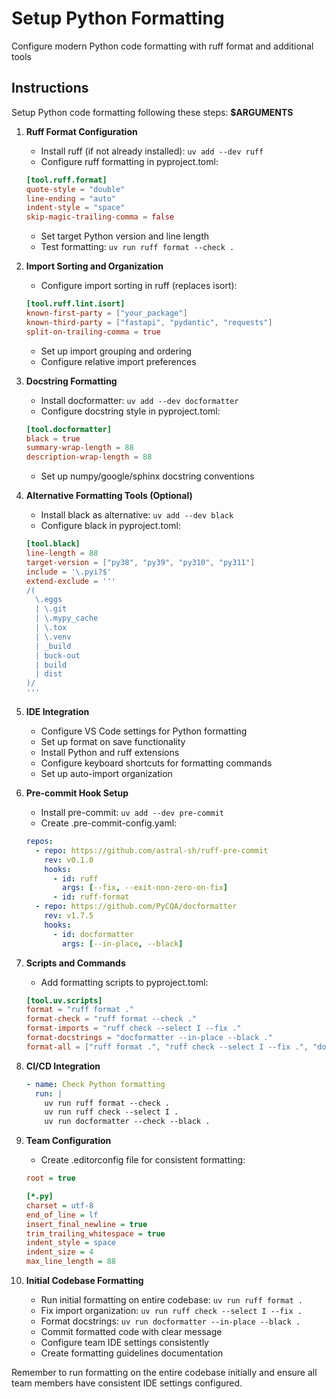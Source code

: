 # Setup Python Formatting

Configure modern Python code formatting with ruff format and additional tools

## Instructions

Setup Python code formatting following these steps: **$ARGUMENTS**

1. **Ruff Format Configuration**
   - Install ruff (if not already installed): `uv add --dev ruff`
   - Configure ruff formatting in pyproject.toml:
   ```toml
   [tool.ruff.format]
   quote-style = "double"
   line-ending = "auto"
   indent-style = "space"
   skip-magic-trailing-comma = false
   ```
   - Set target Python version and line length
   - Test formatting: `uv run ruff format --check .`

2. **Import Sorting and Organization**
   - Configure import sorting in ruff (replaces isort):
   ```toml
   [tool.ruff.lint.isort]
   known-first-party = ["your_package"]
   known-third-party = ["fastapi", "pydantic", "requests"]
   split-on-trailing-comma = true
   ```
   - Set up import grouping and ordering
   - Configure relative import preferences

3. **Docstring Formatting**
   - Install docformatter: `uv add --dev docformatter`
   - Configure docstring style in pyproject.toml:
   ```toml
   [tool.docformatter]
   black = true
   summary-wrap-length = 88
   description-wrap-length = 88
   ```
   - Set up numpy/google/sphinx docstring conventions

4. **Alternative Formatting Tools (Optional)**
   - Install black as alternative: `uv add --dev black`
   - Configure black in pyproject.toml:
   ```toml
   [tool.black]
   line-length = 88
   target-version = ["py38", "py39", "py310", "py311"]
   include = '\.pyi?$'
   extend-exclude = '''
   /(
     \.eggs
     | \.git
     | \.mypy_cache
     | \.tox
     | \.venv
     | _build
     | buck-out
     | build
     | dist
   )/
   '''
   ```

5. **IDE Integration**
   - Configure VS Code settings for Python formatting
   - Set up format on save functionality
   - Install Python and ruff extensions
   - Configure keyboard shortcuts for formatting commands
   - Set up auto-import organization

6. **Pre-commit Hook Setup**
   - Install pre-commit: `uv add --dev pre-commit`
   - Create .pre-commit-config.yaml:
   ```yaml
   repos:
     - repo: https://github.com/astral-sh/ruff-pre-commit
       rev: v0.1.0
       hooks:
         - id: ruff
           args: [--fix, --exit-non-zero-on-fix]
         - id: ruff-format
     - repo: https://github.com/PyCQA/docformatter
       rev: v1.7.5
       hooks:
         - id: docformatter
           args: [--in-place, --black]
   ```

7. **Scripts and Commands**
   - Add formatting scripts to pyproject.toml:
   ```toml
   [tool.uv.scripts]
   format = "ruff format ."
   format-check = "ruff format --check ."
   format-imports = "ruff check --select I --fix ."
   format-docstrings = "docformatter --in-place --black ."
   format-all = ["ruff format .", "ruff check --select I --fix .", "docformatter --in-place --black ."]
   ```

8. **CI/CD Integration**
   ```yaml
   - name: Check Python formatting
     run: |
       uv run ruff format --check .
       uv run ruff check --select I .
       uv run docformatter --check --black .
   ```

9. **Team Configuration**
   - Create .editorconfig file for consistent formatting:
   ```ini
   root = true

   [*.py]
   charset = utf-8
   end_of_line = lf
   insert_final_newline = true
   trim_trailing_whitespace = true
   indent_style = space
   indent_size = 4
   max_line_length = 88
   ```

10. **Initial Codebase Formatting**
    - Run initial formatting on entire codebase: `uv run ruff format .`
    - Fix import organization: `uv run ruff check --select I --fix .`
    - Format docstrings: `uv run docformatter --in-place --black .`
    - Commit formatted code with clear message
    - Configure team IDE settings consistently
    - Create formatting guidelines documentation

Remember to run formatting on the entire codebase initially and ensure all team members have consistent IDE settings configured.
